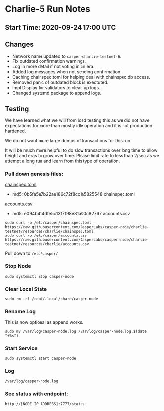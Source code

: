 # Charlie-5 Run Notes

## Start Time: 2020-09-24 17:00 UTC

## Changes

 - Network name updated to `casper-charlie-testnet-6`.
 - Fix outdated confirmation warnings.
 - Log in more detail if not voting in an era.
 - Added log messages when not sending confirmation.
 - Caching chainspec.toml for helping deal with chainspec db access.
 - Removed panic of outdated block is exectuted.
 - impl Display for validators to clean up logs.
 - Changed systemd package to append logs.
 
## Testing

We have learned what we will from load testing this as we did not have expectations for more than mostly idle
 operation and it is not production hardened.  
 
We do not want more large dumps of transactions for this run.

It will be much more helpful to do slow transactions over long time to allow height 
and eras to grow over time.  Please limit rate to less than 2/sec as we attempt a long
run and learn from this type of operation.
 
### Pull down genesis files:

[chainspec.toml](https://raw.githubusercontent.com/CasperLabs/casper-node/charlie-testnet/resources/charlie/chainspec.toml)
 - md5: 0b5fa5e7b22ae186c72f8cc1a5825548  chainspec.toml

[accounts.csv](https://raw.githubusercontent.com/CasperLabs/casper-node/charlie-testnet/resources/charlie/accounts.csv)
 - md5: e094b414dfe5c13f7f98e81a00c82767  accounts.csv

```
sudo curl -o /etc/casper/chainspec.toml https://raw.githubusercontent.com/CasperLabs/casper-node/charlie-testnet/resources/charlie/chainspec.toml
sudo curl -o /etc/casper/accounts.csv https://raw.githubusercontent.com/CasperLabs/casper-node/charlie-testnet/resources/charlie/accounts.csv
```

Pull down to `/etc/casper/`

### Stop Node

`sudo systemctl stop casper-node`

### Clear Local State

`sudo rm -rf /root/.local/share/casper-node`

### Rename Log 
This is now optional as append works.

`sudo mv /var/log/casper-node.log /var/log/casper-node.log.$(date "+%s")`

### Start Service 

`sudo systemctl start casper-node`

### Log

`/var/log/casper-node.log`

### See status with endpoint:

`http://[NODE IP ADDRESS]:7777/status`
